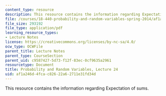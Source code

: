 ```yaml
---
content_type: resource
description: This resource contains the information regarding Expectation of sums.
file: /courses/18-440-probability-and-random-variables-spring-2014/af1a246d4fcac82622a62711e31fd34d_MIT18_440S14_Lecture24.pdf
file_size: 293192
file_type: application/pdf
learning_resource_types:
- Lecture Notes
license: https://creativecommons.org/licenses/by-nc-sa/4.0/
ocw_type: OCWFile
parent_title: Lecture Notes
parent_type: CourseSection
parent_uid: c9587427-5d73-f12f-83ec-0cf9635a2961
resourcetype: Document
title: Probability and Random Variables, Lecture 24
uid: af1a246d-4fca-c826-22a6-2711e31fd34d
---
```

This resource contains the information regarding Expectation of sums.